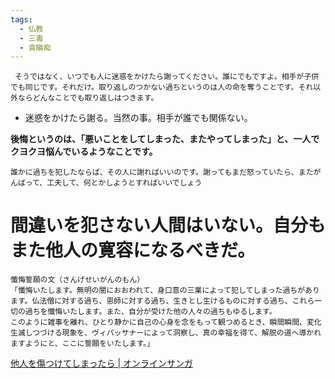 ```yaml
---
tags:
  - 仏教
  - 三毒
  - 貪瞋痴
---
```


```
 そうではなく、いつでも人に迷惑をかけたら謝ってください。誰にでもですよ。相手が子供でも同じです。それだけ。取り返しのつかない過ちというのは人の命を奪うことです。それ以外ならどんなことでも取り返しはつきます。
```

- 迷惑をかけたら謝る。当然の事。相手が誰でも関係ない。

**後悔というのは、「悪いことをしてしまった、またやってしまった」と、一人でクヨクヨ悩んでいるようなことです。**
```
誰かに過ちを犯したならば、その人に謝ればいいのです。謝ってもまだ怒っていたら、またがんばって、工夫して、何とかしようとすればいいでしょう
```

# 間違いを犯さない人間はいない。自分もまた他人の寛容になるべきだ。


```
懺悔誓願の文（さんげせいがんのもん）  
「懺悔いたします。無明の闇におおわれて、身口意の三業によって犯してしまった過ちがあります。仏法僧に対する過ち、恩師に対する過ち、生きとし生けるものに対する過ち、これら一切の過ちを懺悔いたします。また、自分が受けた他の人々の過ちもゆるします。  
このように雑事を離れ、ひとり静かに自己の心身を念をもって観つめるとき、瞬間瞬間、変化生滅しつづける現象を、ヴィパッサナーによって洞察し、真の幸福を得て、解脱の道へ導かれますようにと、ここに誓願をいたします。」
```

[他人を傷つけてしまったら | オンラインサンガ](https://online.samgha-shinsha.jp/contents/1b4322a2c003)